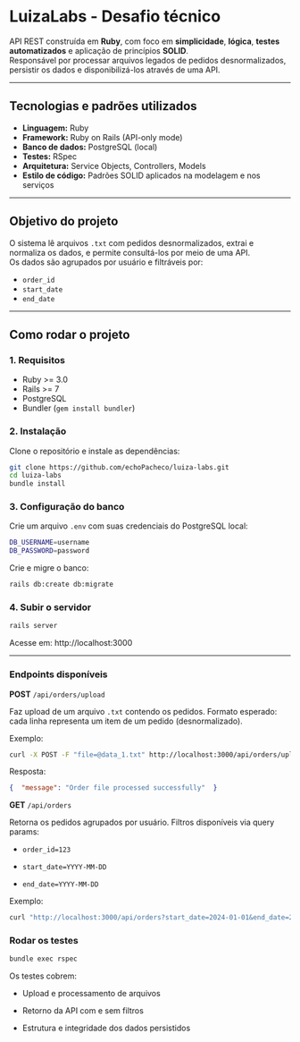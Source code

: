# LuizaLabs - Desafio técnico

API REST construída em **Ruby**, com foco em **simplicidade**, **lógica**, **testes automatizados** e aplicação de princípios **SOLID**.  
Responsável por processar arquivos legados de pedidos desnormalizados, persistir os dados e disponibilizá-los através de uma API.

---

##  Tecnologias e padrões utilizados

- **Linguagem:** Ruby
- **Framework:** Ruby on Rails (API-only mode)
- **Banco de dados:** PostgreSQL (local)
- **Testes:** RSpec
- **Arquitetura:** Service Objects, Controllers, Models
- **Estilo de código:** Padrões SOLID aplicados na modelagem e nos serviços

---

##  Objetivo do projeto

O sistema lê arquivos `.txt` com pedidos desnormalizados, extrai e normaliza os dados, e permite consultá-los por meio de uma API.  
Os dados são agrupados por usuário e filtráveis por:

- `order_id`
- `start_date`
- `end_date`

---

##  Como rodar o projeto

### 1. Requisitos

- Ruby >= 3.0
- Rails >= 7
- PostgreSQL
- Bundler (`gem install bundler`)

### 2. Instalação

Clone o repositório e instale as dependências:

```bash
git clone https://github.com/echoPacheco/luiza-labs.git
cd luiza-labs
bundle install
```
### 3. Configuração do banco
Crie um arquivo `.env` com suas credenciais do PostgreSQL local:
```bash
DB_USERNAME=username
DB_PASSWORD=password
```
Crie e migre o banco:
```bash
rails db:create db:migrate
```

### 4. Subir o servidor
```bash
rails server
```
Acesse em: http://localhost:3000

---
### Endpoints disponíveis
**POST** `/api/orders/upload`

Faz upload de um arquivo `.txt` contendo os pedidos.
Formato esperado: cada linha representa um item de um pedido (desnormalizado).

Exemplo:
```bash
curl -X POST -F "file=@data_1.txt" http://localhost:3000/api/orders/upload
```

Resposta:
```json
{  "message": "Order file processed successfully"  }
```

**GET** `/api/orders`

Retorna os pedidos agrupados por usuário.
Filtros disponíveis via query params:

- `order_id=123`

- `start_date=YYYY-MM-DD`

- `end_date=YYYY-MM-DD`

Exemplo:

```bash
curl "http://localhost:3000/api/orders?start_date=2024-01-01&end_date=2024-12-31"
```

### Rodar os testes
```bash
bundle exec rspec
```

Os testes cobrem:

- Upload e processamento de arquivos

- Retorno da API com e sem filtros

- Estrutura e integridade dos dados persistidos